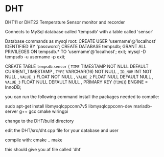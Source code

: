 # DHT
DHT11 or DHT22 Temperature Sensor monitor and recorder

Connects to MySql database called 'tempsdb' with a table called 'sensor'

Database commands as mysql root:
CREATE USER 'username'@'localhost' IDENTIFIED BY 'password';
CREATE DATABASE tempsdb;
GRANT ALL PRIVILEGES ON tempsdb.* TO 'username'@'localhost';
exit;
mysql -D tempsdb -u username -p
exit;


CREATE TABLE `tempsdb`.`sensor` ( `TIME` TIMESTAMP NOT NULL DEFAULT CURRENT_TIMESTAMP , `TYPE` VARCHAR(16) NOT NULL , `ID_NUM` INT NOT NULL , `VALUE_1` FLOAT NOT NULL , `VALUE_2` FLOAT NULL DEFAULT NULL , `VALUE_3` FLOAT NULL DEFAULT NULL , PRIMARY KEY (`TIME`)) ENGINE = InnoDB;

you can run the following command install the packages needed to compile:

sudo apt-get install libmysqlcppconn7v5 libmysqlcppconn-dev mariadb-server g++ gcc cmake wiringpi

change to the DHT/build directory

edit the DHT/src/dht.cpp file for your database and user

compile with:
cmake ..
make

this should give you af file called 'dht'
